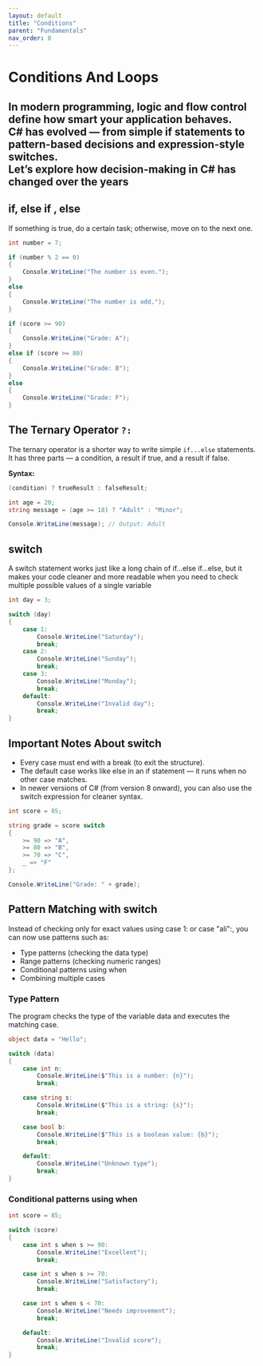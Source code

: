 ```yaml
---
layout: default
title: "Conditions"
parent: "Fundamentals"
nav_order: 8
---
```


# Conditions And Loops  
In modern programming, logic and flow control define how smart your application behaves.  
C# has evolved — from simple if statements to pattern-based decisions and expression-style switches.  
Let’s explore how decision-making in C# has changed over the years
---

## if, else if , else  
If something is true, do a certain task; otherwise, move on to the next one.

```csharp
int number = 7;

if (number % 2 == 0)
{
    Console.WriteLine("The number is even.");
}
else
{
    Console.WriteLine("The number is odd.");
}
```

```csharp
if (score >= 90)
{
    Console.WriteLine("Grade: A");
}
else if (score >= 80)
{
    Console.WriteLine("Grade: B");
}
else
{
    Console.WriteLine("Grade: F");
}
```
## The Ternary Operator `?:`  
The ternary operator is a shorter way to write simple `if...else` statements.  
It has three parts — a condition, a result if true, and a result if false.

**Syntax:**
```csharp
(condition) ? trueResult : falseResult;  
```
  
```csharp
int age = 20;
string message = (age >= 18) ? "Adult" : "Minor";

Console.WriteLine(message); // Output: Adult
```

## switch  
A switch statement works just like a long chain of if...else if...else, but it makes your code cleaner and more readable when you need to check
multiple possible values of a single variable

```csharp
int day = 3;

switch (day)
{
    case 1:
        Console.WriteLine("Saturday");
        break;
    case 2:
        Console.WriteLine("Sunday");
        break;
    case 3:
        Console.WriteLine("Monday");
        break;
    default:
        Console.WriteLine("Invalid day");
        break;
}
```

## Important Notes About switch  
- Every case must end with a break (to exit the structure).  
- The default case works like else in an if statement — it runs when no other case matches.  
- In newer versions of C# (from version 8 onward), you can also use the switch expression for cleaner syntax.  

```csharp
int score = 85;

string grade = score switch
{
    >= 90 => "A",
    >= 80 => "B",
    >= 70 => "C",
    _ => "F"
};

Console.WriteLine("Grade: " + grade);
```

## Pattern Matching with switch  
Instead of checking only for exact values using case 1: or case "ali":, you can now use patterns such as:  
- Type patterns (checking the data type)
- Range patterns (checking numeric ranges)
- Conditional patterns using when
- Combining multiple cases  

### Type Pattern  
The program checks the type of the variable data and executes the matching case.  

```csharp
object data = "Hello";

switch (data)
{
    case int n:
        Console.WriteLine($"This is a number: {n}");
        break;

    case string s:
        Console.WriteLine($"This is a string: {s}");
        break;

    case bool b:
        Console.WriteLine($"This is a boolean value: {b}");
        break;

    default:
        Console.WriteLine("Unknown type");
        break;
}
```

### Conditional patterns using when  

```csharp
int score = 85;

switch (score)
{
    case int s when s >= 90:
        Console.WriteLine("Excellent");
        break;

    case int s when s >= 70:
        Console.WriteLine("Satisfactory");
        break;

    case int s when s < 70:
        Console.WriteLine("Needs improvement");
        break;

    default:
        Console.WriteLine("Invalid score");
        break;
}
```
